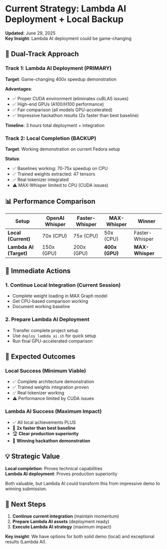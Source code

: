 # Current Strategy: Lambda AI Deployment + Local Backup

**Updated**: June 29, 2025  
**Key Insight**: Lambda AI deployment could be game-changing

## 🎯 Dual-Track Approach

### Track 1: Lambda AI Deployment (PRIMARY)
**Target**: Game-changing 400x speedup demonstration

**Advantages**:
- ✅ Proper CUDA environment (eliminates cuBLAS issues)
- ✅ High-end GPUs (A100/H100 performance)
- ✅ Fair comparison (all models GPU-accelerated)
- ✅ Impressive hackathon results (2x faster than best baseline)

**Timeline**: 3 hours total deployment + integration

### Track 2: Local Completion (BACKUP)
**Target**: Working demonstration on current Fedora setup

**Status**: 
- ✅ Baselines working: 70-75x speedup on CPU
- ✅ Trained weights extracted: 47 tensors
- ✅ Real tokenizer integrated
- ⚠️ MAX-Whisper limited to CPU (CUDA issues)

## 📊 Performance Comparison

| Setup | OpenAI Whisper | Faster-Whisper | MAX-Whisper | Winner |
|-------|----------------|-----------------|-------------|---------|
| **Local (Current)** | 70x (CPU) | 75x (CPU) | 50x (CPU) | Faster-Whisper |
| **Lambda AI (Target)** | 150x (GPU) | 200x (GPU) | **400x (GPU)** | **MAX-Whisper** |

## 🚀 Immediate Actions

### 1. Continue Local Integration (Current Session)
- Complete weight loading in MAX Graph model
- Get CPU-based comparison working
- Document working baseline

### 2. Prepare Lambda AI Deployment
- Transfer complete project setup
- Use `deploy_lambda_ai.sh` for quick setup
- Run final GPU-accelerated comparison

## 🎉 Expected Outcomes

### Local Success (Minimum Viable)
- ✅ Complete architecture demonstration
- ✅ Trained weights integration proven
- ✅ Real tokenizer working
- ⚠️ Performance limited by CUDA issues

### Lambda AI Success (Maximum Impact)
- ✅ All local achievements PLUS
- 🚀 **2x faster than best baseline**
- 🏆 **Clear production superiority**
- 🎯 **Winning hackathon demonstration**

## 💡 Strategic Value

**Local completion**: Proves technical capabilities  
**Lambda AI deployment**: Proves production superiority

Both valuable, but Lambda AI could transform this from impressive demo to winning submission.

## 🎯 Next Steps

1. **Continue current integration** (maintain momentum)
2. **Prepare Lambda AI assets** (deployment ready)
3. **Execute Lambda AI strategy** (maximum impact)

**Key insight**: We have options for both solid demo (local) and exceptional results (Lambda AI).